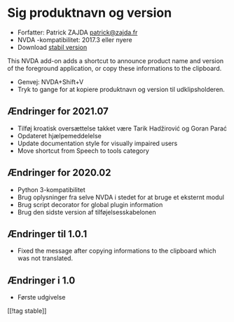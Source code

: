 # Sig produktnavn og version #

* Forfatter: Patrick ZAJDA <patrick@zajda.fr>
* NVDA -kompatibilitet: 2017.3 eller nyere
* Download [stabil version][1]

This NVDA add-on adds a shortcut to announce product name and version of the
foreground application, or copy these informations to the clipboard.

* Genvej: NVDA+Shift+V
* Tryk to gange for at kopiere produktnavn og version til udklipsholderen.

## Ændringer for 2021.07 ##

* Tilføj kroatisk oversættelse takket være Tarik Hadžirović og Goran Parać
* Opdateret hjælpemeddelelse
* Update documentation style for visually impaired users
* Move shortcut from Speech to tools category

## Ændringer for 2020.02 ##

* Python 3-kompatibilitet
* Brug oplysninger fra selve NVDA i stedet for at bruge et eksternt modul
* Brug script decorator for global plugin information
* Brug den sidste version af tilføjelsesskabelonen

## Ændringer til 1.0.1 ##

* Fixed the message after copying informations to the clipboard which was
  not translated.

## Ændringer i 1.0 ##

* Første udgivelse

[[!tag stable]]

[1]: https://addons.nvda-project.org/files/get.php?file=spnav
